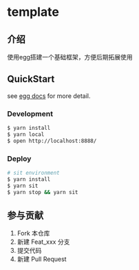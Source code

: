 # template
## 介绍
使用egg搭建一个基础框架，方便后期拓展使用

## QuickStart

<!-- add docs here for user -->

see [egg docs][egg] for more detail.

### Development

```bash
$ yarn install
$ yarn local
$ open http://localhost:8888/
```

### Deploy

```bash
# sit environment 
$ yarn install
$ yarn sit
$ yarn stop && yarn sit
```

[egg]: https://eggjs.org

## 参与贡献

1.  Fork 本仓库
2.  新建 Feat_xxx 分支
3.  提交代码
4.  新建 Pull Request
